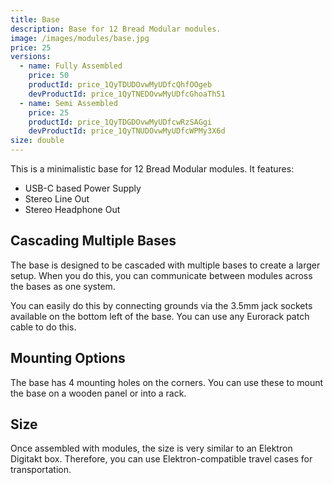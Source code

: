 ```yaml
---
title: Base
description: Base for 12 Bread Modular modules.
image: /images/modules/base.jpg
price: 25
versions:
  - name: Fully Assembled
    price: 50
    productId: price_1QyTDUDOvwMyUDfcQhfOOgeb
    devProductId: price_1QyTNEDOvwMyUDfcGhoaTh51
  - name: Semi Assembled
    price: 25
    productId: price_1QyTDGDOvwMyUDfcwRzSAGgi
    devProductId: price_1QyTNUDOvwMyUDfcWPMy3X6d
size: double
---
```


This is a minimalistic base for 12 Bread Modular modules. It features:

* USB-C based Power Supply
* Stereo Line Out
* Stereo Headphone Out

## Cascading Multiple Bases

The base is designed to be cascaded with multiple bases to create a larger setup. When you do this, you can communicate between modules across the bases as one system.

You can easily do this by connecting grounds via the 3.5mm jack sockets available on the bottom left of the base. You can use any Eurorack patch cable to do this.

## Mounting Options

The base has 4 mounting holes on the corners. You can use these to mount the base on a wooden panel or into a rack.

## Size

Once assembled with modules, the size is very similar to an Elektron Digitakt box. Therefore, you can use Elektron-compatible travel cases for transportation.